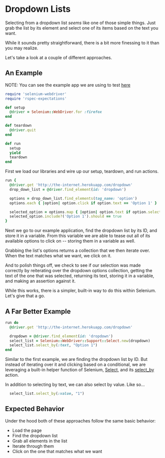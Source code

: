 # Dropdown Lists

Selecting from a dropdown list *seems* like one of those simple things. Just grab the list by its element and select one of its items based on the text you want.

While it sounds pretty straightforward, there is a bit more finessing to it than you may realize.

Let's take a look at a couple of different approaches.

## An Example

NOTE: You can see the example app we are using to test [here](http://the-internet.herokuapp.com/dropdown)

```ruby
require 'selenium-webdriver'
require 'rspec-expectations'

def setup
  @driver = Selenium::WebDriver.for :firefox
end

def teardown
  @driver.quit
end

def run
  setup
  yield
  teardown
end
```

First we load our libraries and wire up our setup, teardown, and run actions.

```ruby
run {
  @driver.get 'http://the-internet.herokuapp.com/dropdown'
  drop_down_list = @driver.find_element(id: 'dropdown')

  options = drop_down_list.find_elements(tag_name: 'option')
  options.each { |option| option.click if option.text == 'Option 1' }

  selected_option = options.map { |option| option.text if option.selected? }.join
  selected_option.include?('Option 1').should == true
}
```

Next we go to our example application, find the dropdown list by its ID, and store it in a variable. From this variable we are able to tease out all of its available options to click on -- storing them in a variable as well.

Grabbing the list's options returns a collection that we then iterate over. When the text matches what we want, we click on it.

And to polish things off, we check to see if our selection was made correctly by reiterating over the dropdown options collection, getting the text of the one that was selected, returning its text, storing it in a variable, and making an assertion against it.

While this works, there is a simpler, built-in way to do this within Selenium. Let's give that a go.


## A Far Better Example

```ruby
run do
  @driver.get 'http://the-internet.herokuapp.com/dropdown'

  dropdown = @driver.find_element(id: 'dropdown')
  select_list = Selenium::WebDriver::Support::Select.new(dropdown)
  select_list.select_by(:text, "Option 1")
end
```

Similar to the first example, we are finding the dropdown list by ID. But instead of iterating over it and clicking based on a conditional, we are leveraging a built-in helper function of Selenium, [Select](http://selenium.googlecode.com/svn-history/r15117/trunk/docs/api/rb/Selenium/WebDriver/Support/Select.html), and its [select_by](http://selenium.googlecode.com/svn-history/r15117/trunk/docs/api/rb/Selenium/WebDriver/Support/Select.html#select_by-instance_method) action.

In addition to selecting by text, we can also select by value. Like so...

```ruby
  select_list.select_by(:value, "1")
```

## Expected Behavior

Under the hood both of these approaches follow the same basic behavior:

+ Load the page
+ Find the dropdown list
+ Grab all elements in the list
+ Iterate through them
+ Click on the one that matches what we want
